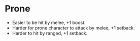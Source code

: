 # Prone
- Easier to be hit by melee, +1 boost.
- Harder for prone character to attack by melee, +1 setback.
- Harder to hit by ranged, +1 setback.